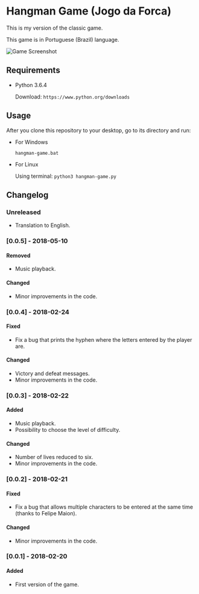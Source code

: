 # Hangman Game (Jogo da Forca)
This is my version of the classic game.

This game is in Portuguese (Brazil) language.

![Game Screenshot](https://github.com/rftorres/hangman-game/blob/master/screenshot/game.PNG?raw=true)

## Requirements
- Python 3.6.4

  Download: `https://www.python.org/downloads`

## Usage
After you clone this repository to your desktop, go to its directory and run:

- For Windows

  `hangman-game.bat`

- For Linux

  Using terminal: `python3 hangman-game.py`

## Changelog

### Unreleased
- Translation to English.

### [0.0.5] - 2018-05-10
#### Removed
- Music playback.
#### Changed
- Minor improvements in the code.

### [0.0.4] - 2018-02-24
#### Fixed
- Fix a bug that prints the hyphen where the letters entered by the player are.
#### Changed
- Victory and defeat messages.
- Minor improvements in the code.

### [0.0.3] - 2018-02-22
#### Added
- Music playback.
- Possibility to choose the level of difficulty.
#### Changed
- Number of lives reduced to six.
- Minor improvements in the code.

### [0.0.2] - 2018-02-21
#### Fixed
- Fix a bug that allows multiple characters to be entered at the same time (thanks to Felipe Maion).
#### Changed
- Minor improvements in the code.

### [0.0.1] - 2018-02-20
#### Added
- First version of the game.
